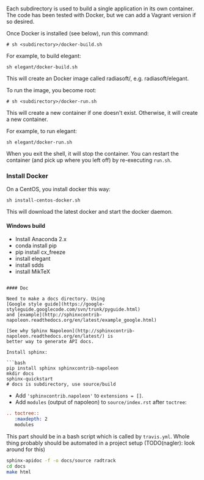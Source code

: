###

Each subdirectory is used to build a single application in its own container.
The code has been tested with Docker, but we can add a Vagrant version if so
desired.

Once Docker is installed (see below), run this command:

```
# sh <subdirectory>/docker-build.sh
```

For example, to build elegant:

```
sh elegant/docker-build.sh
```

This will create an Docker image called radiasoft/<directory>, e.g. radiasoft/elegant.

To run the image, you become root:

```
# sh <subdirectory>/docker-run.sh
```

This will create a new container if one doesn't exist. Otherwise, it will
create a new container.

For example, to run elegant:

```
sh elegant/docker-run.sh
```

When you exit the shell, it will stop the container. You can restart the
container (and pick up where you left off) by re-executing `run.sh`.

### Install Docker

On a CentOS, you install docker this way:

```
sh install-centos-docker.sh
```

This will download the latest docker and start the docker daemon.

#### Windows build

* Install Anaconda 2.x
* conda install pip
* pip install cx_freeze
* install elegant
* install sdds
* install MikTeX
```

#### Doc

Need to make a docs directory. Using
[Google style guide](https://google-styleguide.googlecode.com/svn/trunk/pyguide.html)
and [example](http://sphinxcontrib-napoleon.readthedocs.org/en/latest/example_google.html)

[See why Sphinx Napoleon](http://sphinxcontrib-napoleon.readthedocs.org/en/latest/) is
better way to generate API docs.

Install sphinx:

```bash
pip install sphinx sphinxcontrib-napoleon
mkdir docs
sphinx-quickstart
# docs is subdirectory, use source/build
```

* Add `'sphinxcontrib.napoleon'` to `extensions = []`.
* Add `modules` (output of napoleon) to `source/index.rst` after `toctree`:

```rst
.. toctree::
   :maxdepth: 2
   modules
```

This part should be in a bash script which is called by `travis.yml`. Whole thing
probably should be automated in a project setup (TODO(nagler): look around for this)

```bash
sphinx-apidoc -f -o docs/source radtrack
cd docs
make html
```
